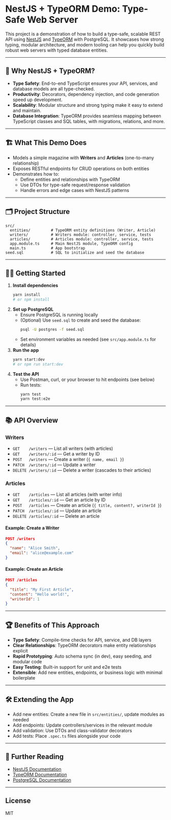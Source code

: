# NestJS + TypeORM Demo: Type-Safe Web Server

This project is a demonstration of how to build a type-safe, scalable REST API using [NestJS](https://nestjs.com/) and [TypeORM](https://typeorm.io/) with PostgreSQL. It showcases how strong typing, modular architecture, and modern tooling can help you quickly build robust web servers with typed database entities.

---

## 🚀 Why NestJS + TypeORM?

- **Type Safety**: End-to-end TypeScript ensures your API, services, and database models are all type-checked.
- **Productivity**: Decorators, dependency injection, and code generation speed up development.
- **Scalability**: Modular structure and strong typing make it easy to extend and maintain.
- **Database Integration**: TypeORM provides seamless mapping between TypeScript classes and SQL tables, with migrations, relations, and more.

---

## 🏗️ What This Demo Does

- Models a simple magazine with **Writers** and **Articles** (one-to-many relationship)
- Exposes RESTful endpoints for CRUD operations on both entities
- Demonstrates how to:
  - Define entities and relationships with TypeORM
  - Use DTOs for type-safe request/response validation
  - Handle errors and edge cases with NestJS patterns

---

## 🗂️ Project Structure

```
src/
  entities/         # TypeORM entity definitions (Writer, Article)
  writers/          # Writers module: controller, service, tests
  articles/         # Articles module: controller, service, tests
  app.module.ts     # Main NestJS module, TypeORM config
  main.ts           # App bootstrap
seed.sql            # SQL to initialize and seed the database
```

---

## 🧑‍💻 Getting Started

1. **Install dependencies**
   ```bash
   yarn install
   # or npm install
   ```
2. **Set up PostgreSQL**
   - Ensure PostgreSQL is running locally
   - (Optional) Use `seed.sql` to create and seed the database:
     ```bash
     psql -U postgres -f seed.sql
     ```
   - Set environment variables as needed (see `src/app.module.ts` for details)
3. **Run the app**
   ```bash
   yarn start:dev
   # or npm run start:dev
   ```
4. **Test the API**
   - Use Postman, curl, or your browser to hit endpoints (see below)
   - Run tests:
     ```bash
     yarn test
     yarn test:e2e
     ```

---

## 📚 API Overview

### Writers

- `GET    /writers` — List all writers (with articles)
- `GET    /writers/:id` — Get a writer by ID
- `POST   /writers` — Create a writer (`{ name, email }`)
- `PATCH  /writers/:id` — Update a writer
- `DELETE /writers/:id` — Delete a writer (cascades to their articles)

### Articles

- `GET    /articles` — List all articles (with writer info)
- `GET    /articles/:id` — Get an article by ID
- `POST   /articles` — Create an article (`{ title, content?, writerId }`)
- `PATCH  /articles/:id` — Update an article
- `DELETE /articles/:id` — Delete an article

#### Example: Create a Writer

```json
POST /writers
{
  "name": "Alice Smith",
  "email": "alice@example.com"
}
```

#### Example: Create an Article

```json
POST /articles
{
  "title": "My First Article",
  "content": "Hello world!",
  "writerId": 1
}
```

---

## 🏆 Benefits of This Approach

- **Type Safety**: Compile-time checks for API, service, and DB layers
- **Clear Relationships**: TypeORM decorators make entity relationships explicit
- **Rapid Prototyping**: Auto schema sync (in dev), easy seeding, and modular code
- **Easy Testing**: Built-in support for unit and e2e tests
- **Extensible**: Add new entities, endpoints, or business logic with minimal boilerplate

---

## 🛠️ Extending the App

- Add new entities: Create a new file in `src/entities/`, update modules as needed
- Add endpoints: Update controllers/services in the relevant module
- Add validation: Use DTOs and class-validator decorators
- Add tests: Place `.spec.ts` files alongside your code

---

## 📖 Further Reading

- [NestJS Documentation](https://docs.nestjs.com/)
- [TypeORM Documentation](https://typeorm.io/)
- [PostgreSQL Documentation](https://www.postgresql.org/docs/)

---

## License

MIT

